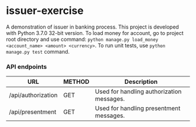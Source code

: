 # issuer-exercise
A demonstration of issuer in banking process. This project is developed with Python 3.7.0 32-bit version.
To load money for account, go to project root directory and use command: `python manage.py load_money <account_name> <amount> <currency>`.
To run unit tests, use `python manage.py test` command.

### API endpoints

| URL | METHOD | Description |
| ------ | ------ | ------ |
|/api/authorization | GET | Used for handling authorization messages. |
|/api/presentment | GET | Used for handling presentment messages. |
